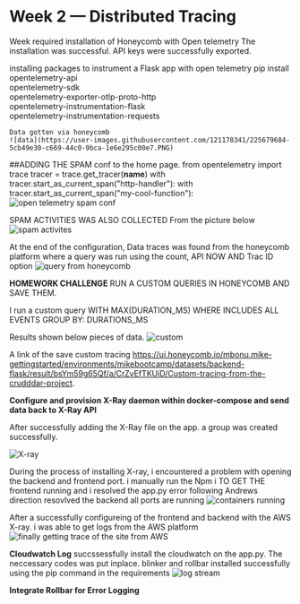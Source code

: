 # Week 2 — Distributed Tracing
Week required installation of Honeycomb with Open telemetry
The installation was successful. API keys were successfully exported.

installing packages to instrument a Flask app with open telemetry
pip install opentelemetry-api \
    opentelemetry-sdk \
    opentelemetry-exporter-otlp-proto-http \
    opentelemetry-instrumentation-flask \
    opentelemetry-instrumentation-requests
    
    
    
    
    
    
    
    Data gotten via honeycomb
    ![data](https://user-images.githubusercontent.com/121178341/225679684-5cb49e30-c669-44c0-9bca-1e6e295c00e7.PNG)

##ADDING THE SPAM conf to the home page.
from opentelemetry import trace
tracer = trace.get_tracer(__name__)
with tracer.start_as_current_span("http-handler"):
    with tracer.start_as_current_span("my-cool-function"):
![open telemetry spam conf](https://user-images.githubusercontent.com/121178341/225688422-3d572a3d-d64b-41dd-bd55-4bdd55f02207.PNG)

SPAM ACTIVITIES WAS ALSO COLLECTED From the picture below
![spam activites](https://user-images.githubusercontent.com/121178341/225688587-3a6ccf63-f206-4d71-b06e-2cf9fb6f28dc.PNG)

At the end of the configuration, Data traces was found from the honeycomb platform where a query was run using the count, API NOW AND Trac ID option
![query from honeycomb](https://user-images.githubusercontent.com/121178341/225694266-9b41a85b-25f0-43f6-aa06-62e73185bbaf.PNG)


**HOMEWORK CHALLENGE**
RUN A CUSTOM QUERIES IN HONEYCOMB AND SAVE THEM.

I run a custom query WITH MAX(DURATION_MS) 
WHERE INCLUDES ALL EVENTS
GROUP BY: DURATIONS_MS

Results shown below pieces of data.
![custom](https://user-images.githubusercontent.com/121178341/225706922-2d17cc05-d985-4af3-ab6b-b13a6eb6e161.PNG)


A link of the save custom tracing
https://ui.honeycomb.io/mbonu.mike-gettingstarted/environments/mikebootcamp/datasets/backend-flask/result/bsYm59g65Qf/a/CrZvEfTKUiD/Custom-tracing-from-the-crudddar-project.

**Configure and provision X-Ray daemon within docker-compose and send data back to X-Ray API**

After successfully adding the X-Ray file on the app. a group was created successfully.

![X-ray](https://user-images.githubusercontent.com/121178341/226382923-979ef0ee-f602-4e39-8b13-208ba226e4d0.PNG)

During the process of installing X-ray, i encountered a problem with opening the backend and frontend port. i manually run the Npm i TO GET THE frontend running
and i resolved the app.py error following Andrews direction resovlved the backend 
all ports are running
![containers running](https://user-images.githubusercontent.com/121178341/226598193-c44fbc89-c004-475b-b498-a0b7bdf55a9f.PNG)

After a successfully configureing of the frontend and backend with the AWS X-ray. i was able to get logs from the AWS platform
![finally getting trace of the site from AWS](https://user-images.githubusercontent.com/121178341/226599242-104f2c0c-35c2-43ac-a794-c7aa0117d491.PNG)

**Cloudwatch Log**
succssessfully install the cloudwatch on the app.py.
The neccessary codes was put inplace. 
blinker and rollbar installed successfully using the pip command in the requirements
![log stream](https://user-images.githubusercontent.com/121178341/226631214-3b769835-ba5d-4565-9f44-d0cd6b2eb0fb.PNG)









**Integrate Rollbar for Error Logging**



